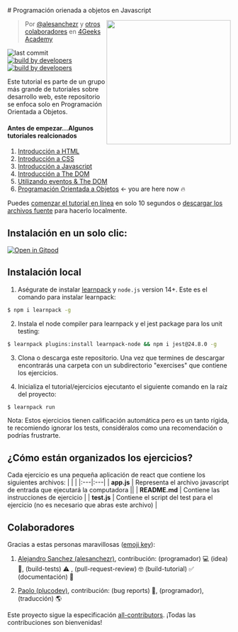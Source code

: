 # Programación orienada a objetos en Javascript

<a href="https://www.4geeksacademy.co"><img height="280" align="right" src="https://raw.githubusercontent.com/4GeeksAcademy/object-oriented-javascript-tutorial-exercises/3dc2f03468e51b5ae5c78321b6131be164c85938/badge.svg"></a>

> Por [@alesanchezr](https://twitter.com/alesanchezr) y [otros colaboradores](https://github.com/4GeeksAcademy/object-oriented-javascript-tutorial-exercises/graphs/contributors) en [4Geeks Academy](https://4geeksacademy.co/)

![last commit](https://img.shields.io/github/last-commit/4geeksacademy/javascript-arrays-exercises-tutorial)
[![build by developers](https://img.shields.io/badge/build_by-Developers-blue)](https://breatheco.de)
[![build by developers](https://img.shields.io/twitter/follow/4geeksacademy?style=social&logo=twitter)](https://twitter.com/4geeksacademy)

Este tutorial es parte de un grupo más grande de tutoriales sobre desarrollo web, este repositorio se enfoca solo en Programación Orientada a Objetos.

#### Antes de empezar...Algunos tutoriales realcionados

1. [Introducción a HTML](https://github.com/4GeeksAcademy/html-tutorial-exercises-course)
2. [Introducción a CSS](https://github.com/4GeeksAcademy/css-tutorial-exercises-course)
3. [Introducción a Javascript](https://github.com/4GeeksAcademy/javascript-beginner-exercises-tutorial)
4. [Introducción a The DOM](https://github.com/4GeeksAcademy/javascript-dom-tutorial-exercises)
5. [Utilizando eventos & The DOM](https://github.com/4GeeksAcademy/javascript-events-tutorial-exercises)
6. [Programación Orientada a Objetos](https://github.com/4GeeksAcademy/object-oriented-javascript-tutorial-exercises) ← you are here now 🔥

Puedes [comenzar el tutorial en línea](#instalación-en-un-solo-clic) en solo 10 segundos o [descargar los archivos fuente](#instalación-local) para hacerlo localmente.

## Instalación en un solo clic:

[![Open in Gitpod](https://gitpod.io/button/open-in-gitpod.svg)](https://gitpod.io#https://github.com/4GeeksAcademy/object-oriented-javascript-tutorial-exercises.git)

## Instalación local

1) Aségurate de instalar [learnpack](https://github.com/learnpack/learnpack-cli) y `node.js` version 14+. Este es el comando para instalar learnpack:

```sh
$ npm i learnpack -g
```

2) Instala el node compiler para learnpack y  el jest package para los unit testing:

```sh
$ learnpack plugins:install learnpack-node && npm i jest@24.8.0 -g
```

3) Clona o descarga este repositorio. Una vez que termines de descargar encontrarás una carpeta con un subdirectorio "exercises" que contiene los ejercicios.

4) Inicializa el tutorial/ejercicios ejecutanto el siguiente comando en la raíz del proyecto:

```sh
$ learnpack run
```

Nota: Estos ejercicios tienen calificación automática pero es un tanto rígida, te recomiendo ignorar los tests, considéralos como una recomendación o podrías frustrarte.

## ¿Cómo están organizados los ejercicios?

Cada ejercicio es una pequeña aplicación de react que contiene los siguientes archivos:
|    |    |
|:---|:---|
| **app.js** | Representa el archivo javascript de entrada que ejecutará la computadora ||
| **README.md** | Contiene las instrucciones de ejercicio |
| **test.js** | Contiene el script del test para el ejercicio (no es necesario que abras este archivo) |

## Colaboradores
 
Gracias a estas personas maravillosas ([emoji key](https://github.com/kentcdodds/all-contributors#emoji-key)):

1. [Alejandro Sanchez (alesanchezr)](https://github.com/alesanchezr), contribución: (programador) 💻 (idea) 🤔, (build-tests) ⚠️ , (pull-request-review) 🤓 (build-tutorial) ✅ (documentación) 📖

2. [Paolo (plucodev)](https://github.com/plucodev), contribución: (bug reports) 🐛, (programador), (traducción) 🌎

Este proyecto sigue la especificación [all-contributors](https://github.com/kentcdodds/all-contributors). ¡Todas las contribuciones son bienvenidas!